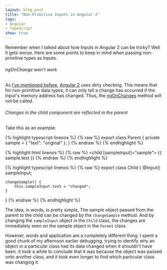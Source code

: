 ```yaml
---
layout: blog_post
title: "Non-Primitive Inputs in Angular 2"
tags:
- Angular
- TypeScript
show: true
---
```


Remember when I talked about how Inputs in Angular 2 can be tricky?
Well it gets worse.
Here are some points to keep in mind when passing non-primitive types as Inputs.

<h6>ngOnChange won't work</h6>
<p>
As <a href="/entries/2016/11/02/primitive-input-changes">I've mentioned before</a>,
<a href="https://angular.io/">Angular 2</a>
uses dirty checking.
This means that for non-primitive data types,
it can only tell a change has occurred if the Input's memory address has changed.
Thus, the
<a href="https://angular.io/docs/ts/latest/api/core/index/OnChanges-class.html">ngOnChanges</a>
method will not be called.
</p>

<h6>Changes in the child component are reflected in the parent</h6>
<p>
Take this as an example:
</p>

{% highlight typescript linenos %}
{% raw %}
export class Parent {
	private sample = {
		"text": "original"
	};
}
{% endraw %}
{% endhighlight %}

{% highlight html linenos %}
{% raw %}
<parent>
	<child [sampleInput]="sample"></child>
	{{ sample.text }}
</parent>
{% endraw %}
{% endhighlight %}

{% highlight typescript linenos %}
{% raw %}
export class Child {
	@Input() sampleInput;

	changeSample() {
		this.sampleInput.text = "changed";
	}
}
{% endraw %}
{% endhighlight %}

<p>
The idea, in words, is pretty simple,
The sample object passed from the parent to the child can be changed by the
<code>changeSample</code> method.
And by changing the
<code>sampleInput</code> object in the
<code>Child</code> class, the changes are immediately seen on the sample object in the
<code>Parent</code> class.
</p>

<p>
However, words and application are a completely different thing.
I spent a good chunk of my afternoon earlier debugging,
trying to identify why an object in a particular class had its data changed when it shouldn't have been.
It took a while to conclude that it was because the object was passed onto another class,
and it took even longer to find which particular class was changing it.
</p>
